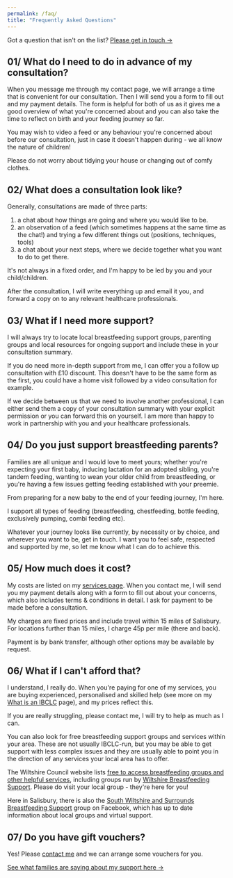```yaml
---
permalink: /faq/
title: "Frequently Asked Questions"
---
```


Got a question that isn't on the list? [Please get in touch →](../contact)

## 01/ What do I need to do in advance of my consultation?

When you message me through my contact page, we will arrange a time that is convenient for our  consultation. Then I will send you a form to fill out and my payment details. The form is helpful for both of us as it gives me a good overview of what you're concerned about and you can also take the time to reflect on birth and your feeding journey so far.

You may wish to video a feed or any behaviour you're concerned about before our consultation, just in case it doesn't happen during - we all know the nature of children!

Please do not worry about tidying your house or changing out of comfy clothes.

## 02/ What does a consultation look like?

Generally, consultations are made of three parts:

1. a chat about how things are going and where you would like to be.
2. an observation of a feed (which sometimes happens at the same time as the chat!) and trying a few different things out (positions, techniques, tools)
3. a chat about your next steps, where we decide together what you want to do to get there.

It's not always in a fixed order, and I'm happy to be led by you and your child/children.

After the consultation, I will write everything up and email it you, and forward a copy on to any relevant healthcare professionals.

## 03/ What if I need more support?

I will always try to locate local breastfeeding support groups, parenting groups and local resources for ongoing support and include these in your consultation summary.

If you do need more in-depth support from me, I can offer you a follow up consultation with £10 discount. This doesn't have to be the same form as the first, you could have a home visit followed by a video consultation for example.

If we decide between us that we need to involve another professional, I can either send them a copy of your consultation summary with your explicit permission or you can forward this on yourself. I am more than happy to work in partnership with you and your healthcare professionals.

## 04/ Do you just support breastfeeding parents?

Families are all unique and I would love to meet yours; whether you're expecting your first baby, inducing lactation for an adopted sibling, you're tandem feeding, wanting to wean your older child from breastfeeding, or you're having a few issues getting feeding established with your preemie.

From preparing for a new baby to the end of your feeding journey, I'm here. 

I support all types of feeding (breastfeeding, chestfeeding, bottle feeding, exclusively pumping, combi feeding etc).

Whatever your journey looks like currently, by necessity or by choice, and wherever you want to be, get in touch. I want you to feel safe, respected and supported by me, so let me know what I can do to achieve this.

## 05/ How much does it cost?

My costs are listed on my [services page](../services). When you contact me, I will send you my payment details along with a form to fill out about your concerns, which also includes terms & conditions in detail. I ask for payment to be made before a consultation.

My charges are fixed prices and include travel within 15 miles of Salisbury. For locations further than 15 miles, I charge 45p per mile (there and back).  

Payment is by bank transfer, although other options may be available by request.

## 06/ What if I can't afford that?

I understand, I really do. When you're paying for one of my services, you are buying experienced, personalised and skilled help (see more on my [What is an IBCLC](../what-is-an-ibclc) page), and my prices reflect this.

If you are really struggling, please contact me, I will try to help as much as I can.

You can also look for free breastfeeding support groups and services within your area. These are not usually IBCLC-run, but you may be able to get support with less complex issues and they are usually able to point you in the direction of any services your local area has to offer.

The Wiltshire Council website lists [free to access breastfeeding groups and other helpful services](https://www.wiltshire.gov.uk/article/1402/Pregnancy-breastfeeding-and-early-parenthood), including groups run by [Wiltshire Breastfeeding Support](https://bit.ly/WiltsBFS). Please do visit your local group - they're here for you!

Here in Salisbury, there is also the [South Wiltshire and Surrounds Breastfeeding Support](https://www.facebook.com/groups/440570457656516) group on Facebook, which has up to date information about local groups and virtual support.

## 07/ Do you have gift vouchers?

Yes! Please [contact me](../contact) and we can arrange some vouchers for you.

[See what families are saying about my support here →](../feedback)